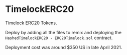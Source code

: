 # TimelockERC20
Timelock ERC20 Tokens.


Deploy by adding all the files to remix and deploying the `HashedTimelockERC20 - ERC20Timelock.sol` contract.

Deployment cost was around $350 US in late April 2021.
